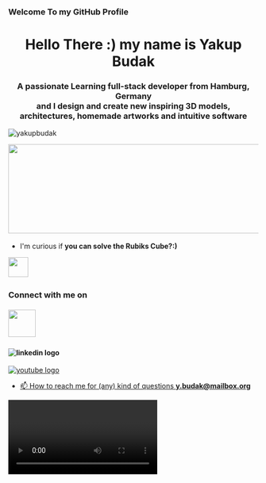 ### Welcome To my GitHub Profile ### 
<h1 align="center">Hello There :) my name is Yakup Budak</h1>
<h3 align="center">A passionate Learning full-stack developer from Hamburg, Germany <br>
and I design and create new inspiring 3D models, architectures, homemade artworks and intuitive software 
</h3>

<p align="left"> <img src="https://komarev.com/ghpvc/?username=yakupbudak&label=Profile%20views&color=0e75b6&style=flat" alt="yakupbudak" /> </p>
<img src="https://nti.us/wp-content/uploads/2018/09/programmer.gif" alt="" width="1000" height="180" >



- I'm curious if **you can solve the Rubiks Cube?:)**
 <img src="https://5.imimg.com/data5/WI/DO/HV/SELLER-31836682/shengshou-moyo-magic-rubik-cube-3x3-puzzle-educational-toy-500x500-500x500.jpg" alt="" width="40" height="40"/>

<h3 align="left">Connect with me on </h3>
<h4><a href="https://www.xing.com/profile/Yakup_Budak015270/web_profiles?expandNeffi=true"><img src="https://rheamoore.de/wp-content/uploads/xing-logo-white.jpg" width="55" height="55"></a></h4>
<h4> <img src="https://img.shields.io/static/v1?message=LinkedIn&logo=linkedin&label=&color=0077B5&logoColor=white&labelColor=&style=for-the-badge" height="35" alt="linkedin logo"  /></h4>
<a href="https://www.youtube.com/watch?v=RP4abiHdQp"><img src="https://img.shields.io/static/v1?message=Youtube&logo=youtube&label=&color=FF0000&logoColor=white&labelColor=&style=for-the-badge" height="35" alt="youtube logo"  /a>


 
 - 📫 How to reach me for (any) kind of questions **y.budak@mailbox.org**
<p align="left">
</p>

<video src="https://cdnl.iconscout.com/lottie/premium/preview-watermark/man-developed-code-for-app-development-6764704-5627317.mp4" />


<h2 align="left">Languages and some tools i prefere to use:</h2>
<img src="https://raw.githubusercontent.com/devicons/devicon/master/icons/csharp/csharp-original.svg" alt="csharp" width="60" height="60"/><img src="https://cdn.jsdelivr.net/gh/devicons/devicon/icons/dot-net/dot-net-plain-wordmark.svg" width="60" height="60" alt="dot-net logo"  /><a href="https://unity.com/" target="_blank" rel="noreferrer"> <img src="https://cdn.jsdelivr.net/gh/devicons/devicon/icons/python/python-original.svg" width="60" height="60" alt="python logo"  /><br><img src="https://www.vectorlogo.zone/logos/unity3d/unity3d-icon.svg" alt="unity" width="60" height="60"/><br><img src="https://raw.githubusercontent.com/devicons/devicon/master/icons/php/php-original.svg" alt="php" width="60" height="60"/> <p align="left"><br><img src="https://cdn.jsdelivr.net/gh/devicons/devicon/icons/html5/html5-original.svg"  width="60" height="60" alt="html5 logo"  /><br><img src="https://cdn.jsdelivr.net/gh/devicons/devicon/icons/javascript/javascript-original.svg" width="60" height="60" alt="javascript logo"  /><br><img src="https://cdn.jsdelivr.net/gh/devicons/devicon/icons/css3/css3-original.svg" width="60" height="60" alt="css3 logo"  />

    

    

